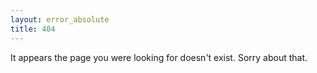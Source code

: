 ```yaml
---
layout: error_absolute
title: 404
---
```


It appears the page you were looking for doesn't exist. Sorry about that.
